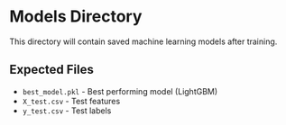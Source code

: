 # Models Directory

This directory will contain saved machine learning models after training.

## Expected Files
- `best_model.pkl` - Best performing model (LightGBM)
- `X_test.csv` - Test features
- `y_test.csv` - Test labels 